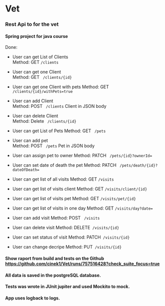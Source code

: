 # Vet
### Rest Api to for the vet
#### Spring project for java course 

Done: 

* User can get List of Clients    
Method: GET ``` /clients ```
* User can get one Client  
Method: GET ```  /clients/{id}  ```
* User can get one Client with pets 
Method: GET ```  /clients/{id}/withPets=true  ```
* User can add Client      
Method: POST ```  /clients ``` Client in JSON body
* User can delete Client      
Method: Delete ```  /clients/{id} ``` 

* User can get List of Pets 
Method: GET ```  /pets ```
* User can add pet         
Method: POST ```  /pets ``` Pet in JSON body 
* User can assign pet to owner
Method: PATCH ```  /pets/{id}?ownerId= ```
* User can set date of death the pet
Method: PATCH ```  /pets/death/{id}?dateOfDeath= ```

* User can get list of all visits 
Method: GET ``` /visits ```
* User can get list of visits client
Method: GET ``` /visits/client/{id} ```
* User can get list of visits pet
Method: GET ``` /visits/pet/{id} ```
* User can get list of visits in one day 
Method: GET ``` /visits/day?date= ```
* User can add visit
Method: POST ``` /visits```
* User can delete visit
Method: DELETE``` /visits/{id}```
* User can set status of visit
Method: PATCH``` /visits/{id}```
* User can change decripe
Method: PUT``` /visits/{id}```

#### Show raport from build and tests on the Github https://github.com/cinek1/Vet/runs/757516428?check_suite_focus=true

#### All data is saved in the postgreSQL database. 

#### Tests was wrote in JUnit jupiter and used Mockito to mock. 

#### App uses logback to logs.  
